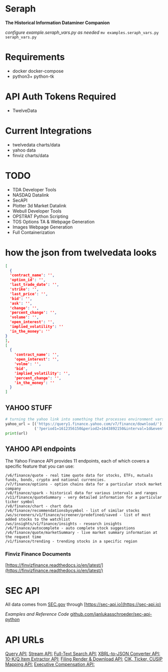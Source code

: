 # Seraph

**The Historical Information Dataminer Companion**

_configure example.seraph_vars.py as needed_
```mv examples.seraph_vars.py seraph_vars.py```
# Requirements
-   docker docker-compose
-   python3+ python-tk 

#  API Auth Tokens Required
-   TwelveData
# Current Integrations

-   twelvedata charts/data
-   yahoo data
-   finviz charts/data

# TODO
-  TDA Developer Tools
-  NASDAQ Datalink
-  SecAPI
-  Plotter 3d Market Datalink
-  Webull Developer Tools
-  OPSTRAT Python Scripting
-  TOS Options TA & Webpage Generation
-  Images Webpage Generation
-  Full Containerization


# how the json from twelvedata looks
```json
[
  {
  'contract_name': '',
  'option_id': '',
  'last_trade_date': '',
  'strike': '',
  'last_price': '',
  'bid': '',
  'ask': '',
  'change': '',
  'percent_change': '',
  'volume': '',
  'open_interest': '',
  'implied_volatility': ''
  'in_the_money': ''
}
],
[
  {
    'contract_name': '',
    'open_interest': '',
    'volme': '',
    'bid',
    'implied_volatility': '',
    'percent_change': '',
    'in_the_money': ''
  }
]
```

## YAHOO STUFF

```python
# turning the yahoo link into something that processes environment vars
yahoo_url = [('https://query1.finance.yahoo.com/v7/finance/download/'), ticker_symbol,
             ('?period1=1612356150&period2=1643892150&interval=1d&events=history&includeAdjustedClose=true')]
print(url)
```

## YAHOO API endpoints

The Yahoo Finance API provides 11 endpoints, each of which covers a specific feature that you can use:
```
/v6/finance/quote - real time quote data for stocks, ETFs, mutuals funds, bonds, crypto and national currencies.
/v7/finance/options - option chains data for a particular stock market company
/v8/finance/spark - historical data for various intervals and ranges
/v11/finance/quoteSummary - very detailed information for a particular ticker symbol
/v8/finance/chart - chart data
/v6/finance/recommendationsbysymbol - list of similar stocks
/ws/screeners/v1/finance/screener/predefined/saved - list of most added stocks to the watchlist
/ws/insights/v1/finance/insights - research insights
/v6/finance/autocomplete - auto complete stock suggestions
/v6/finance/quote/marketSummary - live market summary information at the request time
/v1/finance/trending - trending stocks in a specific region
```


### Finviz Finance Documents
[https://finvizfinance.readthedocs.io/en/latest/](https://finvizfinance.readthedocs.io/en/latest/)

# SEC API
All data comes from [SEC.gov](https://SEC.gov) through [https://sec-api.io](https://sec-api.io)

*Examples and Reference Code*
[github.com/janlukasschroeder/sec-api-python](https://github.com/janlukasschroeder/sec-api-python)


# API URLs

[Query API:](https://api.sec-api.io)
[Stream API:](https://api.sec-api.io:3334/all-filings)
[Full-Text Search API:](https://api.sec-api.io/full-text-search)
[XBRL-to-JSON Converter API:](https://api.sec-api.io/xbrl-to-json)
[10-K/Q Item Extractor API:](https://api.sec-api.io/extractor)
[Filing Render & Download API:](https://api.sec-api.io/filing-reader)
[CIK, Ticker, CUSIP Mapping API:](https://api.sec-api.io/mapping)
[Executive Compensation API:](https://api.sec-api.io/compensation)